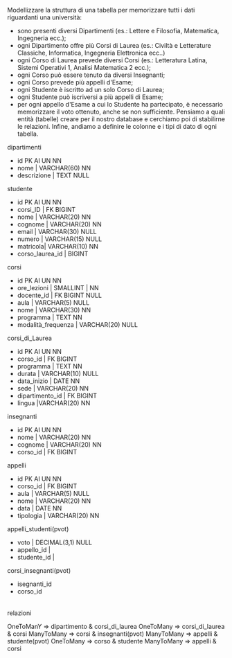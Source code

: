Modellizzare la struttura di una tabella per memorizzare tutti i dati riguardanti una università:
- sono presenti diversi Dipartimenti (es.: Lettere e Filosofia, Matematica, Ingegneria ecc.);
- ogni Dipartimento offre più Corsi di Laurea (es.: Civiltà e Letterature Classiche, Informatica, Ingegneria Elettronica ecc..)
- ogni Corso di Laurea prevede diversi Corsi (es.: Letteratura Latina, Sistemi Operativi 1, Analisi Matematica 2 ecc.);
- ogni Corso può essere tenuto da diversi Insegnanti;
- ogni Corso prevede più appelli d'Esame;
- ogni Studente è iscritto ad un solo Corso di Laurea;
- ogni Studente può iscriversi a più appelli di Esame;
- per ogni appello d'Esame a cui lo Studente ha partecipato, è necessario memorizzare il voto ottenuto, anche se non sufficiente.
Pensiamo a quali entità (tabelle) creare per il nostro database e cerchiamo poi di stabilirne le relazioni. Infine, andiamo a definire le colonne e i tipi di dato di ogni tabella.

dipartimenti
- id PK AI UN NN 
- nome | VARCHAR(60) NN
- descrizione | TEXT NULL

studente 
- id PK AI UN NN 
- corsi_ID | FK BIGINT
- nome | VARCHAR(20) NN
- cognome | VARCHAR(20) NN
- email | VARCHAR(30) NULL
- numero | VARCHAR(15) NULL
- matricola| VARCHAR(10) NN
- corso_laurea_id | BIGINT

corsi
- id PK AI UN NN 
- ore_lezioni | SMALLINT | NN 
- docente_id | FK BIGINT NULL 
- aula | VARCHAR(5) NULL
- nome | VARCHAR(30) NN
- programma | TEXT NN
- modalità_frequenza | VARCHAR(20) NULL

corsi_di_Laurea
- id PK AI UN NN 
- corso_id | FK BIGINT
- programma | TEXT NN
- durata | VARCHAR(10) NULL
- data_inizio | DATE NN
- sede | VARCHAR(20) NN
- dipartimento_id | FK BIGINT
- lingua |VARCHAR(20) NN


insegnanti 
- id PK AI UN NN 
- nome | VARCHAR(20) NN
- cognome | VARCHAR(20) NN
- corso_id | FK BIGINT

appelli
- id PK AI UN NN 
- corso_id | FK BIGINT
- aula | VARCHAR(5) NULL
- nome | VARCHAR(20) NN
- data | DATE NN
- tipologia | VARCHAR(20) NN


appelli_studenti(pvot)
- voto | DECIMAL(3,1) NULL
- appello_id |
- studente_id |


corsi_insegnanti(pvot)
- isegnanti_id
- corso_id


######
relazioni



OneToManY => dipartimento & corsi_di_laurea
OneToMany => corsi_di_laurea & corsi 
ManyToMany => corsi & insegnanti(pvot) 
ManyToMany => appelli & studente(pvot)
OneToMany  => corso & studente 
ManyToMany => appelli & corsi 







